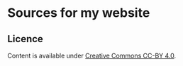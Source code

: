 # Sources for my website

## Licence
Content is available under [Creative Commons CC-BY 4.0](https://creativecommons.org/licenses/by/4.0/).

